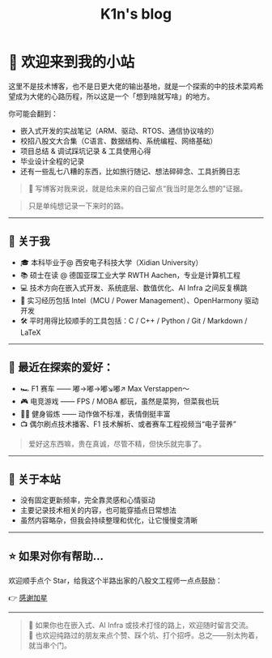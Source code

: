 ﻿---
layout: home
title: K1n's blog
---

# 👋 欢迎来到我的小站

这里不是技术博客，也不是日更大佬的输出基地，就是一个探索的中的技术菜鸡希望成为大佬的心路历程，所以这是一个「想到啥就写啥」的地方。

你可能会翻到：

- 嵌入式开发的实战笔记（ARM、驱动、RTOS、通信协议啥的）
- 校招八股文大合集（C语言、数据结构、系统编程、网络基础）
- 项目总结 & 调试踩坑记录 & 工具使用心得
- 毕业设计全程的记录
- 还有一些乱七八糟的东西，比如旅行随记、想法碎碎念、工具折腾日志

> 📌 写博客对我来说，就是给未来的自己留点“我当时是怎么想的”证据。

> 只是单纯想记录一下来时的路。

---

## 🧠 关于我

- 🎓 本科毕业于@ 西安电子科技大学（Xidian University）  
- 📚 硕士在读 @ 德国亚琛工业大学 RWTH Aachen，专业是计算机工程  
- 💻 技术方向在嵌入式开发、系统底层、数值优化、AI Infra 之间反复横跳  
- 💼 实习经历包括 Intel（MCU / Power Management）、OpenHarmony 驱动开发  
- 🛠 平时用得比较顺手的工具包括：C / C++ / Python / Git / Markdown / LaTeX

---

## 🌿 最近在探索的爱好：

- 🏎 F1 赛车 —— 嘟→嘟→嘟↘嘟↗ Max Verstappen～  
- 🎮 电竞游戏 —— FPS / MOBA 都玩，虽然是菜狗，但菜我也玩  
- 🏋️‍♂️ 健身锻炼 —— 动作做不标准，表情倒挺丰富  
- 📺 偶尔刷点技术播客、F1 技术解析、或者赛车工程视频当“电子营养”  

> 爱好这东西嘛，贵在真诚，尽管不精，但快乐就完事了。

---

## 🌱 关于本站

- 没有固定更新频率，完全靠灵感和心情驱动
- 主要记录技术相关的内容，也可能穿插点日常想法
- 虽然内容略杂，但我会持续整理和优化，让它慢慢变清晰

---

## ⭐ 如果对你有帮助…

欢迎顺手点个 Star，给我这个半路出家的八股文工程师一点点鼓励：

👉 [感谢加星](https://github.com/Invincible-ZHANG/Technical-Interview-NOTE-Baguwen-Style)

---

> 💬 如果你也在嵌入式、AI Infra 或技术打怪的路上，欢迎随时留言交流。  
> 🤝 也欢迎纯路过的朋友来点个赞、踩个坑、打个招呼。总之——别太拘着，就当串个门。
